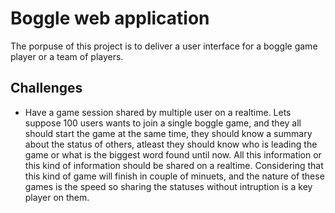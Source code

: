 # Boggle web application

The porpuse of this project is to deliver a user interface for a boggle game player or a team of players.


## Challenges

- Have a game session shared by multiple user on a realtime. Lets suppose 100 users wants to join a single boggle game, and they all should start the game at the same time, they should know a summary about the status of others, atleast they should know who is leading the game or what is the biggest word found until now. All this information or this kind of information should be shared on a realtime. Considering that this kind of game will finish in couple of minuets, and the nature of these games is the speed so sharing the statuses without intruption is a key player on them. 